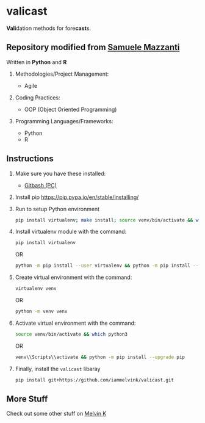 # valicast

**Vali**dation methods for fore**cast**s.

## Repository modified from [Samuele Mazzanti](https://github.com/smazzanti/valicast 'Samuele Mazzanti')

Written in **Python** and **R**

1. Methodologies/Project Management:
   - Agile

2. Coding Practices:
   - OOP (Object Oriented Programming)

3. Programming Languages/Frameworks:
   - Python
   - R

## Instructions

1. Make sure you have these installed:
   - [Gitbash (PC)](https://git-scm.com/download/win 'Gitbash (PC)')

2. Install pip <https://pip.pypa.io/en/stable/installing/>

3. Run to setup Python environment

   ```sh
   pip install virtualenv; make install; source venv/bin/activate && which python3; python -m pip install --upgrade pip
   ```

4. Install virtualenv module with the command:

   ```sh
   pip install virtualenv
   ```

   OR

   ```sh
   python -m pip install --user virtualenv && python -m pip install --user --upgrade pip
   ```

5. Create virtual environment with the command:

   ```sh
   virtualenv venv
   ```

   OR

   ```sh
   python -m venv venv
   ```

6. Activate virtual environment with the command:

   ```sh
   source venv/bin/activate && which python3
   ```

   OR

   ```sh
   venv\\Scripts\\activate && python -m pip install --upgrade pip
   ```

7. Finally, install the `valicast` libaray

   ```sh
   pip install git+https://github.com/iammelvink/valicast.git
   ```

## More Stuff

Check out some other stuff on
[Melvin K](https://github.com/iammelvink 'Melvin K GitHub page')

